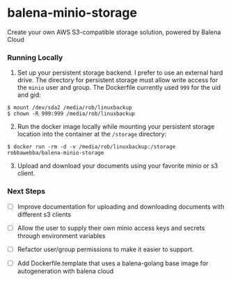 # balena-minio-storage

Create your own AWS S3-compatible storage solution, powered by Balena Cloud

### Running Locally

1. Set up your persistent storage backend. I prefer to use an external hard drive. The directory for persistent storage must allow write access for the `minio` user and group. The Dockerfile currently used `999` for the uid and gid:
```
$ mount /dev/sda2 /media/rob/linuxbackup
$ chown -R 999:999 /media/rob/linuxbackup
```

2. Run the docker image locally while mounting your persistent storage location into the container at the `/storage` directory:
```
$ docker run -rm -d -v /media/rob/linuxbackup:/storage robbawebba/balena-minio-storage
```

3. Upload and download your documents using your favorite minio or s3 client.

### Next Steps
* [ ] Improve documentation for uploading and downloading documents with different s3 clients
* [ ] Allow the user to supply their own minio access keys and secrets through environment variables
* [ ] Refactor user/group permissions to make it easier to support.
* [ ] Add Dockerfile.template that uses a balena-golang base image for autogeneration with balena cloud

